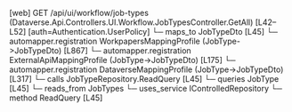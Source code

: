 [web] GET /api/ui/workflow/job-types  (Dataverse.Api.Controllers.UI.Workflow.JobTypesController.GetAll)  [L42–L52] [auth=Authentication.UserPolicy]
  └─ maps_to JobTypeDto [L45]
    └─ automapper.registration WorkpapersMappingProfile (JobType->JobTypeDto) [L867]
    └─ automapper.registration ExternalApiMappingProfile (JobType->JobTypeDto) [L175]
    └─ automapper.registration DataverseMappingProfile (JobType->JobTypeDto) [L317]
  └─ calls JobTypeRepository.ReadQuery [L45]
  └─ queries JobType [L45]
    └─ reads_from JobTypes
  └─ uses_service IControlledRepository<JobType>
    └─ method ReadQuery [L45]

